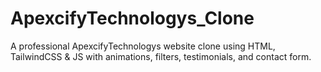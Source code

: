 # ApexcifyTechnologys_Clone
A professional ApexcifyTechnologys website clone using HTML, TailwindCSS &amp; JS with animations, filters, testimonials, and contact form.
